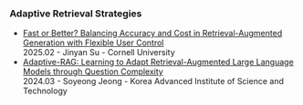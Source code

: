 ### Adaptive Retrieval Strategies
- [Fast or Better? Balancing Accuracy and Cost in Retrieval-Augmented Generation with Flexible User Control](https://arxiv.org/abs/2502.12145)  
  2025.02 - Jinyan Su - Cornell University  
- [Adaptive-RAG: Learning to Adapt Retrieval-Augmented Large Language Models through Question Complexity](https://arxiv.org/abs/2403.14403)  
  2024.03 - Soyeong Jeong - Korea Advanced Institute of Science and Technology  
